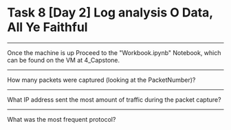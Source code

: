 # Task 8  [Day 2] Log analysis O Data, All Ye Faithful

---

Once the machine is up Proceed to the "Workbook.ipynb" Notebook, which can be found on the VM at 4_Capstone. 

---


How many packets were captured (looking at the PacketNumber)?

---

What IP address sent the most amount of traffic during the packet capture?

---

What was the most frequent protocol?


